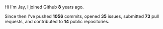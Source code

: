 Hi I'm Jay, I joined Github **8** years ago.

Since then I've pushed **1056** commits, opened **35** issues, submitted **73** pull requests, and contributed to **14** public repositories.
